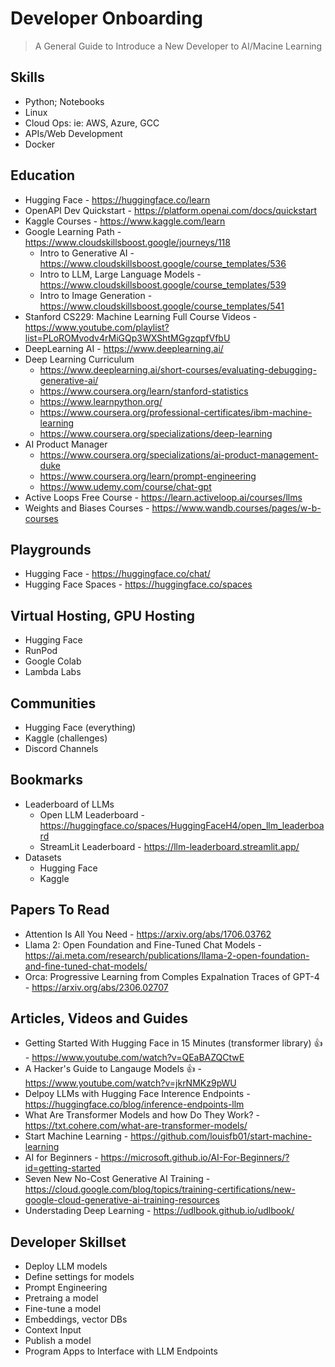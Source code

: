 # Developer Onboarding
> A General Guide to Introduce a New Developer to AI/Macine Learning 

## Skills
- Python; Notebooks 
- Linux
- Cloud Ops: ie: AWS, Azure, GCC
- APIs/Web Development
- Docker 

## Education
- Hugging Face - https://huggingface.co/learn
- OpenAPI Dev Quickstart - https://platform.openai.com/docs/quickstart
- Kaggle Courses - https://www.kaggle.com/learn
- Google Learning Path - https://www.cloudskillsboost.google/journeys/118
  - Intro to Generative AI - https://www.cloudskillsboost.google/course_templates/536
  - Intro to LLM, Large Language Models - https://www.cloudskillsboost.google/course_templates/539
  - Intro to Image Generation - https://www.cloudskillsboost.google/course_templates/541 
- Stanford CS229: Machine Learning Full Course Videos - https://www.youtube.com/playlist?list=PLoROMvodv4rMiGQp3WXShtMGgzqpfVfbU
- DeepLearning AI - https://www.deeplearning.ai/
- Deep Learning Curriculum
  - https://www.deeplearning.ai/short-courses/evaluating-debugging-generative-ai/
  - https://www.coursera.org/learn/stanford-statistics
  - https://www.learnpython.org/
  - https://www.coursera.org/professional-certificates/ibm-machine-learning
  - https://www.coursera.org/specializations/deep-learning
- AI Product Manager
  - https://www.coursera.org/specializations/ai-product-management-duke
  - https://www.coursera.org/learn/prompt-engineering
  - https://www.udemy.com/course/chat-gpt
- Active Loops Free Course - https://learn.activeloop.ai/courses/llms
- Weights and Biases Courses - https://www.wandb.courses/pages/w-b-courses 


## Playgrounds
- Hugging Face - https://huggingface.co/chat/
- Hugging Face Spaces - https://huggingface.co/spaces

## Virtual Hosting, GPU Hosting 
- Hugging Face
- RunPod
- Google Colab
- Lambda Labs 

## Communities 
- Hugging Face (everything) 
- Kaggle (challenges)
- Discord Channels 

## Bookmarks
- Leaderboard of LLMs
  - Open LLM Leaderboard - https://huggingface.co/spaces/HuggingFaceH4/open_llm_leaderboard
  - StreamLit Leaderboard - https://llm-leaderboard.streamlit.app/
- Datasets
  - Hugging Face
  - Kaggle


## Papers To Read
- Attention Is All You Need - https://arxiv.org/abs/1706.03762
- Llama 2: Open Foundation and Fine-Tuned Chat Models - https://ai.meta.com/research/publications/llama-2-open-foundation-and-fine-tuned-chat-models/
- Orca: Progressive Learning from Comples Expalnation Traces of GPT-4 - https://arxiv.org/abs/2306.02707

## Articles, Videos and Guides
- Getting Started With Hugging Face in 15 Minutes (transformer library) :thumbsup: - https://www.youtube.com/watch?v=QEaBAZQCtwE
- A Hacker's Guide to Langauge Models :thumbsup: - https://www.youtube.com/watch?v=jkrNMKz9pWU
- Delpoy LLMs with Hugging Face Interence Endpoints - https://huggingface.co/blog/inference-endpoints-llm
- What Are Transformer Models and how Do They Work? - https://txt.cohere.com/what-are-transformer-models/
- Start Machine Learning - https://github.com/louisfb01/start-machine-learning
- AI for Beginners - https://microsoft.github.io/AI-For-Beginners/?id=getting-started
- Seven New No-Cost Generative AI Training - https://cloud.google.com/blog/topics/training-certifications/new-google-cloud-generative-ai-training-resources
- Understading Deep Learning - https://udlbook.github.io/udlbook/


## Developer Skillset
- Deploy LLM models
- Define settings for models
- Prompt Engineering
- Pretraing a model
- Fine-tune a model
- Embeddings, vector DBs
- Context Input 
- Publish a model 
- Program Apps to Interface with LLM Endpoints
